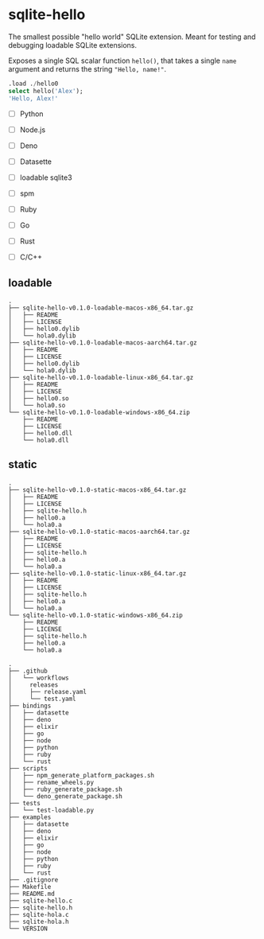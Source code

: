 # sqlite-hello

The smallest possible "hello world" SQLite extension. Meant for testing and debugging loadable SQLite extensions.

Exposes a single SQL scalar function `hello()`, that takes a single `name` argument and returns the string `"Hello, name!"`.

```sql
.load ./hello0
select hello('Alex');
'Hello, Alex!'
```

- [ ] Python
- [ ] Node.js
- [ ] Deno
- [ ] Datasette
- [ ] loadable sqlite3

- [ ] spm

- [ ] Ruby
- [ ] Go
- [ ] Rust
- [ ] C/C++

## loadable

```
.
├── sqlite-hello-v0.1.0-loadable-macos-x86_64.tar.gz
│   ├── README
│   ├── LICENSE
│   ├── hello0.dylib
│   └── hola0.dylib
├── sqlite-hello-v0.1.0-loadable-macos-aarch64.tar.gz
│   ├── README
│   ├── LICENSE
│   ├── hello0.dylib
│   └── hola0.dylib
├── sqlite-hello-v0.1.0-loadable-linux-x86_64.tar.gz
│   ├── README
│   ├── LICENSE
│   ├── hello0.so
│   └── hola0.so
└── sqlite-hello-v0.1.0-loadable-windows-x86_64.zip
    ├── README
    ├── LICENSE
    ├── hello0.dll
    └── hola0.dll
```

## static

```
.
├── sqlite-hello-v0.1.0-static-macos-x86_64.tar.gz
│   ├── README
│   ├── LICENSE
│   ├── sqlite-hello.h
│   ├── hello0.a
│   └── hola0.a
├── sqlite-hello-v0.1.0-static-macos-aarch64.tar.gz
│   ├── README
│   ├── LICENSE
│   ├── sqlite-hello.h
│   ├── hello0.a
│   └── hola0.a
├── sqlite-hello-v0.1.0-static-linux-x86_64.tar.gz
│   ├── README
│   ├── LICENSE
│   ├── sqlite-hello.h
│   ├── hello0.a
│   └── hola0.a
└── sqlite-hello-v0.1.0-static-windows-x86_64.zip
    ├── README
    ├── LICENSE
    ├── sqlite-hello.h
    ├── hello0.a
    └── hola0.a
```

```
.
├── .github
│   └── workflows
│     releases
│     ├── release.yaml
│     └── test.yaml
├── bindings
│   ├── datasette
│   ├── deno
│   ├── elixir
│   ├── go
│   ├── node
│   ├── python
│   ├── ruby
│   └── rust
├── scripts
│   ├── npm_generate_platform_packages.sh
│   ├── rename_wheels.py
│   ├── ruby_generate_package.sh
│   └── deno_generate_package.sh
├── tests
│   └── test-loadable.py
├── examples
│   ├── datasette
│   ├── deno
│   ├── elixir
│   ├── go
│   ├── node
│   ├── python
│   ├── ruby
│   └── rust
├── .gitignore
├── Makefile
├── README.md
├── sqlite-hello.c
├── sqlite-hello.h
├── sqlite-hola.c
├── sqlite-hola.h
└── VERSION
```
